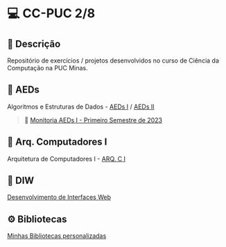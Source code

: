 # 💻 CC-PUC 2/8

## 📝 Descrição

Repositório de exercícios / projetos desenvolvidos no curso de Ciência da Computação na PUC Minas.

## 📁 AEDs

Algoritmos e Estruturas de Dados - [AEDs I](AEDs/AEDs_I) / [AEDs II](AEDs/AEDs_II)

> 📁 [Monitoria AEDs I - Primeiro Semestre de 2023](AEDs/AEDs_I/MonitoriaAEDs_I/)

## 📁 Arq. Computadores I

Arquitetura de Computadores I - [ARQ. C I](ArqDeComputadores)

## 📁 DIW

[Desenvolvimento de Interfaces Web](DIW)

## ⚙️ Bibliotecas

[Minhas Bibliotecas personalizadas](Bibliotecas)
